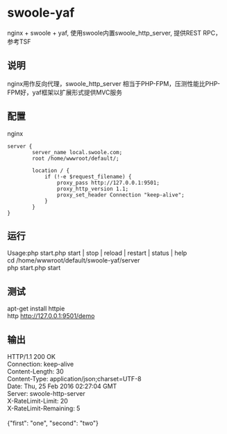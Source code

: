 # swoole-yaf
nginx + swoole + yaf, 使用swoole内置swoole_http_server, 提供REST RPC，参考TSF
## 说明
nginx用作反向代理，swoole_http_server 相当于PHP-FPM，压测性能比PHP-FPM好，yaf框架以扩展形式提供MVC服务

## 配置
nginx<br>
```
server {
        server_name local.swoole.com;
        root /home/wwwroot/default/;
        
        location / {
            if (!-e $request_filename) {
            	proxy_pass http://127.0.0.1:9501;
            	proxy_http_version 1.1;
            	proxy_set_header Connection "keep-alive";
            }
        }
}
```

## 运行
Usage:php start.php start | stop | reload | restart | status | help<br>
cd /home/wwwroot/default/swoole-yaf/server<br>
php start.php start<br>

## 测试
apt-get install httpie<br>
http http://127.0.0.1:9501/demo<br>

## 输出
HTTP/1.1 200 OK<br>
Connection: keep-alive<br>
Content-Length: 30<br>
Content-Type: application/json;charset=UTF-8<br>
Date: Thu, 25 Feb 2016 02:27:04 GMT<br>
Server: swoole-http-server<br>
X-RateLimit-Limit: 20<br>
X-RateLimit-Remaining: 5<br>
<br>
{"first": "one", "second": "two"}
